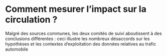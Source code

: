 # Comment mesurer l’impact sur la circulation ?

Malgré des sources communes, les deux comités de suivi aboutissent à des conclusions différentes : ceci illustre les nombreux désaccords sur les hypothèses et les contextes d’exploitation des données relatives au trafic automobile
